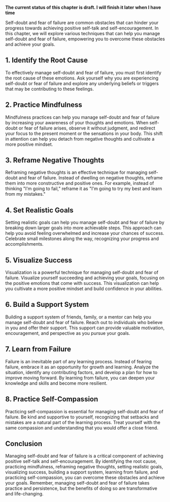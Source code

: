 **The current status of this chapter is draft. I will finish it later when I have time**

Self-doubt and fear of failure are common obstacles that can hinder your progress towards achieving positive self-talk and self-encouragement. In this chapter, we will explore various techniques that can help you manage self-doubt and fear of failure, empowering you to overcome these obstacles and achieve your goals.

**1. Identify the Root Cause**
------------------------------

To effectively manage self-doubt and fear of failure, you must first identify the root cause of these emotions. Ask yourself why you are experiencing self-doubt or fear of failure and explore any underlying beliefs or triggers that may be contributing to these feelings.

**2. Practice Mindfulness**
---------------------------

Mindfulness practices can help you manage self-doubt and fear of failure by increasing your awareness of your thoughts and emotions. When self-doubt or fear of failure arises, observe it without judgment, and redirect your focus to the present moment or the sensations in your body. This shift in attention can help you detach from negative thoughts and cultivate a more positive mindset.

**3. Reframe Negative Thoughts**
--------------------------------

Reframing negative thoughts is an effective technique for managing self-doubt and fear of failure. Instead of dwelling on negative thoughts, reframe them into more constructive and positive ones. For example, instead of thinking "I'm going to fail," reframe it as "I'm going to try my best and learn from my mistakes."

**4. Set Realistic Goals**
--------------------------

Setting realistic goals can help you manage self-doubt and fear of failure by breaking down larger goals into more achievable steps. This approach can help you avoid feeling overwhelmed and increase your chances of success. Celebrate small milestones along the way, recognizing your progress and accomplishments.

**5. Visualize Success**
------------------------

Visualization is a powerful technique for managing self-doubt and fear of failure. Visualize yourself succeeding and achieving your goals, focusing on the positive emotions that come with success. This visualization can help you cultivate a more positive mindset and build confidence in your abilities.

**6. Build a Support System**
-----------------------------

Building a support system of friends, family, or a mentor can help you manage self-doubt and fear of failure. Reach out to individuals who believe in you and offer their support. This support can provide valuable motivation, encouragement, and perspective as you pursue your goals.

**7. Learn from Failure**
-------------------------

Failure is an inevitable part of any learning process. Instead of fearing failure, embrace it as an opportunity for growth and learning. Analyze the situation, identify any contributing factors, and develop a plan for how to improve moving forward. By learning from failure, you can deepen your knowledge and skills and become more resilient.

**8. Practice Self-Compassion**
-------------------------------

Practicing self-compassion is essential for managing self-doubt and fear of failure. Be kind and supportive to yourself, recognizing that setbacks and mistakes are a natural part of the learning process. Treat yourself with the same compassion and understanding that you would offer a close friend.

**Conclusion**
--------------

Managing self-doubt and fear of failure is a critical component of achieving positive self-talk and self-encouragement. By identifying the root cause, practicing mindfulness, reframing negative thoughts, setting realistic goals, visualizing success, building a support system, learning from failure, and practicing self-compassion, you can overcome these obstacles and achieve your goals. Remember, managing self-doubt and fear of failure takes practice and persistence, but the benefits of doing so are transformative and life-changing.
